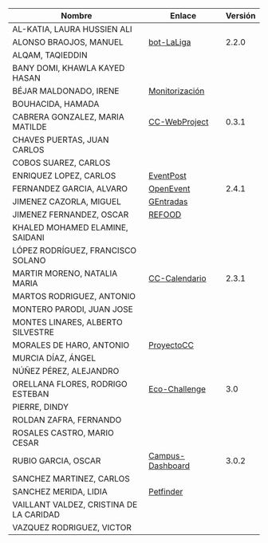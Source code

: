 | Nombre | Enlace | Versión |
|--------|--------|---------|
|AL-KATIA, LAURA HUSSIEN ALI | | |
|ALONSO BRAOJOS, MANUEL | [bot-LaLiga](https://github.com/manuelalonsobraojos/cc-proyecto)| 2.2.0 |
|ALQAM, TAQIEDDIN | | |
|BANY DOMI, KHAWLA KAYED HASAN | | |
|BÉJAR MALDONADO, IRENE | [Monitorización](https://github.com/ibe16/CC-19-20-Proyecto) | |
|BOUHACIDA, HAMADA | | |
|CABRERA GONZALEZ, MARIA MATILDE | [CC-WebProject](https://github.com/mati3/CC-WebProject) | 0.3.1|
|CHAVES PUERTAS, JUAN CARLOS | | |
|COBOS SUAREZ, CARLOS | | |
|ENRIQUEZ LOPEZ, CARLOS | [EventPost](https://github.com/carlos-el/EventPost-CCProject) | |
|FERNANDEZ GARCIA, ALVARO | [OpenEvent](https://github.com/alvarillo89/UGR-CC-Project) | 2.4.1 |
|JIMENEZ CAZORLA, MIGUEL |[GEntradas](https://github.com/iMiguel10/Proyecto-CC) | |
|JIMENEZ FERNANDEZ, OSCAR | [REFOOD](https://github.com/yoskitar/Cloud-Computing-CC) | |
|KHALED MOHAMED ELAMINE, SAIDANI | | |
|LÓPEZ RODRÍGUEZ, FRANCISCO SOLANO | | |
|MARTIR MORENO, NATALIA MARIA | [CC-Calendario](https://github.com/natalia2911/Proyecto-CloudComputing) | 2.3.1 |
|MARTOS RODRIGUEZ, ANTONIO | | |
|MONTERO PARODI, JUAN JOSE | | |
|MONTES LINARES, ALBERTO SILVESTRE | | |
|MORALES DE HARO, ANTONIO | [ProyectoCC](https://github.com/antmordhar/ProyectoCC) |  |
|MURCIA DÍAZ, ÁNGEL | | |
|NÚÑEZ PÉREZ, ALEJANDRO| | |
|ORELLANA FLORES, RODRIGO ESTEBAN | [Eco-Challenge](https://github.com/rodrigo-orellana/eco-challenge) | 3.0 |
|PIERRE, DINDY | | |
|ROLDAN ZAFRA, FERNANDO | | |
|ROSALES CASTRO, MARIO CESAR | | |
|RUBIO GARCIA, OSCAR | [Campus-Dashboard](https://github.com/OscarRubioGarcia/CCProyecto) | 3.0.2 |
|SANCHEZ MARTINEZ, CARLOS | | |
|SANCHEZ MERIDA, LIDIA | [Petfinder](https://github.com/lidiasm/ProyectoCC) | |
|VAILLANT VALDEZ, CRISTINA DE LA CARIDAD | | |
|VAZQUEZ RODRIGUEZ, VICTOR | | |

